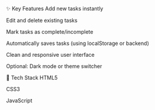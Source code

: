 ✨ Key Features
Add new tasks instantly

Edit and delete existing tasks

Mark tasks as complete/incomplete

Automatically saves tasks (using localStorage or backend)

Clean and responsive user interface

Optional: Dark mode or theme switcher

🔧 Tech Stack
HTML5

CSS3

JavaScript 
